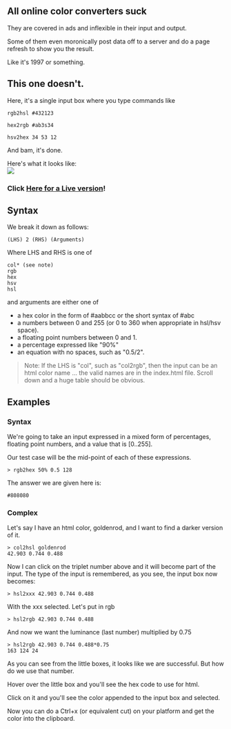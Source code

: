 ## All online color converters suck

They are covered in ads and inflexible in their input and output.  

Some of them even moronically post data off to a server and do a page refresh to show you the result.

Like it's 1997 or something.

## This one doesn't.

Here, it's a single input box where you type commands like


    rgb2hsl #432123

    hex2rgb #ab3s34

    hsv2hex 34 53 12

And bam, it's done.

Here's what it looks like:<br>
<img src=http://i.imgur.com/PwYJ2ys.png>
<br>

<h3> Click <a href="http://9ol.es/quick-color.html">Here for a Live version</a>!</h3>

## Syntax

We break it down as follows:


    (LHS) 2 (RHS) (Arguments)

Where LHS and RHS is one of

    col* (see note)
    rgb
    hex
    hsv
    hsl

and arguments are either one of

 * a hex color in the form of #aabbcc or the short syntax of #abc
 * a numbers between 0 and 255 (or 0 to 360 when appropriate in hsl/hsv space).
 * a floating point numbers between 0 and 1.
 * a percentage expressed like "90%"
 * an equation with no spaces, such as "0.5/2".

> Note: If the LHS is "col", such as "col2rgb", then the input can be an html color name ... the valid names are in the index.html file. Scroll down and a huge table should be obvious.

## Examples

### Syntax

We're going to take an input expressed in a mixed form of percentages, floating point numbers, and a value that is [0..255].

Our test case will be the mid-point of each of these expressions.

    > rgb2hex 50% 0.5 128 

The answer we are given here is:

    #808080

### Complex

Let's say I have an html color, goldenrod, and I want to find a darker version of it.

    > col2hsl goldenrod
    42.903 0.744 0.488

Now I can click on the triplet number above and it will become part of the input.  The type of the input is remembered, as you see, the input box now becomes:

    > hsl2xxx 42.903 0.744 0.488

With the xxx selected.  Let's put in rgb 

    > hsl2rgb 42.903 0.744 0.488

And now we want the luminance (last number) multiplied by 0.75

    > hsl2rgb 42.903 0.744 0.488*0.75 
    163 124 24

As you can see from the little boxes, it looks like we are successful.  But how do we use that number.

Hover over the little box and you'll see the hex code to use for html.

Click on it and you'll see the color appended to the input box and selected.  

Now you can do a Ctrl+x (or equivalent cut) on your platform and get the color into the clipboard.

